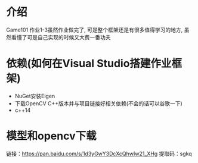 # 介绍
Game101 作业1-3虽然作业做完了, 可是整个框架还是有很多值得学习的地方, 虽然看懂了可是自己实现的时候又大费一番功夫
# 依赖(如何在Visual Studio搭建作业框架)
- NuGet安装Eigen
- 下载OpenCV C++版本并与项目链接好相关依赖(不会的话可以谷歌一下)
- c++14
# 模型和opencv下载
链接：https://pan.baidu.com/s/1d3yGwY3DcXcQhwIw21_XHg 
提取码：sgkq 
